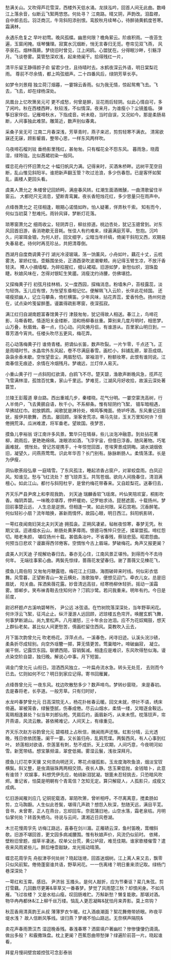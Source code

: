 <!-- { "loadSidebar": true } -->
愁满关山。又吹得芦花雪深，西楼外天低水涌。龙挟泓吟，回首人间无此曲。数峰江上落余音，似断云飞絮两悠悠。何处寻？ 江南路。晴又阴，声韵改。泪盈襟，自中郎去后。羽泛商沉，牛背斜阳添别恨。鸾胶秋月续琴心，待醉骑黄鹤度苍寒。霜满林，

永遇乐危复之
早叶初莺。晚风孤蝶。幽思何限？檐角萦云。阶痕积雨。一夜苔生遍，玉窗闲掩。瑶琴慵理。寂寞水沉烟断，悄无言春归无觅。卷帘见双飞燕， 风亭泉石。烟林薇蕨。梦绕旧时曾见，江上闲鸥。心盟犹在。分得眠沙畔，引觞浮月。飞谈卷雾。莫管愁深欢浅，起来倚阑干。拾得残红一片，

清平乐留王静得颜子俞
留君少住，且待晴时去。水鹤夜深云外语，明日棠梨花雨。 尊前不尽余情，都上鸣弦细声。二十四番风后，绿阴芳草长亭。

如梦令刘景翔
独立荷汀烟暮，一霎锦云香雨。似为我无情，惊起鸳鸯飞去。飞去，飞去，却在绿杨深处。

凤凰台上忆吹箫吴元可
更不成愁，何曾是醉，豆花雨后轻阴。似此心情自可，多了闲吟。秋在西楼西畔，秋较浅，不似情深。夜来月，为谁瘦小？尘镜羞临。 弹筝旧家伴侣，记雁啼秋水，下指成音。听未稳，当时自误，又况如今。那是柔肠易断，人间事独此难禁。雕笼近，数声别似春禽。

采桑子吴无可
江南二月春深浅，芳草青时，燕子来迟，剪剪轻寒不满衣。 清宵欲寐还无寐，顾影颦眉，整带心思，一样东风两样吹。

乌夜啼石榴刘铉
垂杨影里残红，甚匆匆。只有榴花全不怨东风。 暮雨急，晓霞湿，绿玲珑。比似茜裙初染一般同。

蝶恋花舟行怀旧萧允之
十幅归帆风力满。记得来时，买酒朱桥畔。远树平芜空目断，乱山惟见斜阳半。谁把新声翻玉管？吹过沧浪，多少伤春怨。已是客怀如絮乱，画楼人更回头看。

虞美人萧允之
朱楼曾记回娇眄，满座春风转。红潮生面酒微醺，一曲清歌留住半窗云。 大都咫尺无消息，望断青鸾翼。夜长香短烛花红，多少思量只在雨声中。

点绛唇萧允之
花径相逢，眼期心诺情如昨。怕人疑著，佯弄秋千索。 知有而今，何似当初莫？愁难托。雨铃风铎，梦断灯花落。

琐寒窗萧允之
细雨收尘，轻阴弄日，柳丝掠道。桃边杏处，犹记玉骢曾到。对东风回首旧游，香消艳歇无音耗。怅佳人有约难来，绿遍满庭芳草。 愁抱。沉吟久，问翠珥金钿，为何人好。回文细字，尘暗当年纤缟，倚阑干斜阳又西，欢期易失春易老。待何时再觅珍丛，共把清尊倒。

西湖月自度商调黄子行
湖光冷浸玻璃，荡一饷薰风，小舟如叶。藕花十丈，云梳雾洗，翠娇红怯。壶觞围坐处，正酒酉录吹波潮晕颊。尚记得玉臂生凉，不放汗香轻浃。 殢人小摘墙榴，为碎掐猩红，细认裙褶。旧游如梦，新愁似织，泪珠盈睫。秋娘风味在，怎得对银缸生笑靥。消瘦沈约诗腰，仿佛堪捻。

又探梅黄子行
初弦月挂林梢，又一度西园，探梅消息。粉墙朱户，苔枝露蕊，淡匀轻饰。玉儿应有恨，为怅望东昏相记忆。便解珮飞入云阶，长伴此花倾国。 还嗟瘦损幽人，记立马攀条，倚栏横笛。少年风味，拈花弄蕊，爱香怜色。扬州何逊在，试点染吟笺留醉墨。谩赢得疏影寒窗，夜深孤寂。

满江红归自湖南题富春馆黄子行
津鼓匆匆，犹记得故人相送。春江上，鸟啼花影，马嘶香鞚。情逐阳关金缕断，泪和杨柳春丝重。算别来几度月明时，相思梦。 山万叠，秋眉耸。春一点，归心动。问风俦月侣，有谁游从。百里家山明日到，一尊芳酒今宵共。任楼头吹尽五更风，梅花弄。

花心动落梅黄子行
谁倚青楼。把谪仙长笛，数声吹裂。一片乍零，千点还飞，正是雨晴时节。水晶帘外东风起，卷不尽满庭春雪。画栏小，斜铺乱磜，翠苔成缬。 袅袅余香未歇。空怅望音尘，两眉愁切。翠袖泪干，粉额妆寒，此恨有谁同说。江南春信无痕迹，余情在冷烟残月。梦魂远，兰灯伴人易灭。

小重山黄子行
一点斜阳红欲滴，白鸥飞不尽。楚天碧，渔歌声断晚风急，揽芦花飞雪满林湿，孤馆百忧集，家山千里远。梦难觅，江湖风月好收拾，故溪云深处著蓑笠，

兰陵王彭履道
章台路。西出重城几步，秦楼晓。花气分明。一霎空蒙洗高树，行人半倚户，飞去黄鹂自语，秋千小。不系柳条。惟有轻阴约飞絮， 钿车暗相遇，早拂拭红巾。初放鹦鹉，闻歌犹是淋铃处，唤鸣筝掩面。倚垆呼酒。东风重记旧眉妩，报伊共歌舞， 西去。屡回顾。渐客舍荒凉。嘶马先驻，玉关万里知何许？但倦拥荒泽。瓜洲难渡，将军垂老。望故国。夜梦苦，

摸鱼儿李裕翁
讶江南许多风景。繁华只在晴昼，些儿淡沲冲融意。到处拈花著柳，疏雨后，更艳艳绵绵。泼眼浓如酒，飞浮宇宙，但借日浮香。随风著物。巧笔画难就， 惆怅处。曾记苏堤携手，十年惊觉回首，苍埃霁景成阴晦。湖水湖烟依旧，凝望久，问燕燕莺莺。识此年华否？长门别有。脉脉断肠人。柔情荡漾。长是为伊瘦，

洞仙歌荼段弘章
一庭晴雪。了东风孤注，睡起浓香占窗户，对翠蛟盘雨。白凤迎风。知谁见。愁与飞红流处？ 想飞琼弄玉。共驾苍烟。欲向人间挽春住，清泪满檀心。如此江山。都付与斜阳杜宇，是曾约梅花带春来。又自趁梨花。送春归去，

齐天乐严县尹席上和李观我韵， 刘天迪
瑞麟香软飞瑶席。吟仙笑陪欢宴，桐影吹香。梅阴弄碧。一味晚凉堪荐，停杯缓劝，记罗帕求诗。琵琶遮面，十载扬州。梦回前事楚云远， 人生总是逆旅。但相逢一笑。如此何限。采石宫袍。沉香醉笔。何似轻衫小扇？流年暗换，甚新雨情怀。故园心眼，明日西江。斜阳帆影转，

一萼红夜闻南妇哭北夫刘天迪
拥孤衾。正朔风凄紧。毡帐夜惊寒，春梦无凭。秋期又误。迢递烟水云山，断肠处黄茅瘴雨。恨骢马憔悴只空还，揉翠盟孤。啼红怨切。暗老朱颜， 堪叹扬州十载。甚倡条冶叶。不省春残，蔡琰悲笳。昭君怨曲。何预当日悲欢？谩赢得西邻倦客。空惆怅今古上眉端，梦破梅花。角声又报更阑？

虞美人刘天迪
子规解劝春归去。春亦无心住，江南风景正堪怜。到得而今不去待何年。 无端往事萦心曲。两鬓先惊绿，蔷薇花发望春归。谢了蔷薇又见楝花飞，

摸鱼儿周伯阳
又匆匆月鞭露镫。梅花江上归路，海图破碎来时线。何似彩衣低舞。风雪暮，正望断青山一发云横处，浩歌独举，便想见迎门。牵衣儿女。总是旧眉妩， 阳关曲。挥洒紫薇花露。妙音清远高驻，经寒杨柳休轻折。摇动一溪霜雾。邯郸步。笑布袜青鞋去住知何许？汀鸥沙鹭。若问我重来。明年有约。今日是前度，

尉迟杯题卢古溪响碧琴所， 尹公远
冰弦语。在竹树院落深深处，当年野草闲花。何许浮云飞絮，征鸿止止。纵汗漫游人远回顾，迟琼楼五色帘开。唤醒玄鹤飞舞， 何事梦断湖山。尚九里松声。八月潮怒，三十年余台池泪。应不为花奴羯鼓，想天上群仙老矣。甚比似人间更愁苦，倩画栏留住西风。莫教吹入云去，

月下笛次韵曾允元
吹老杨花。浮萍点点。一溪春色，闲寻旧迹。认溪头浣沙碛，柔条折尽成轻别。向空外瑶簪一掷，算无情更苦。莺巢暗叶。啼破幽寂， 凝立。阑干侧，记露饮东园。联镳西陌，容销鬓减。相逢应是难识，东风吹得愁似海。谩点染空阶自碧，独归晚。解说心中事。月下短笛，

谒金门曾允元
山衔日。泪洒西风独立，一叶扁舟流水急。转头无处觅， 去则而今已去。忆则如何不忆？明日到家应记得。寄书回雁翼，

点绛唇曾允元
一夜东风。枕边吹散愁多少？数声啼鸟。梦转纱窗晓， 来是春初。去是春将老，长亭道。一般芳草。只有归时好，

水龙吟春梦曾允元
日高深院无人，杨花扑帐春云暖。回文未就，停针不语，绣床倚遍。翠被笼香，绿鬟堕腻，伤春成倦。尽云山烟水，柔情一缕，又暗逐金鞍远。 鸾珮相逢甚处？似当年刘郎仙苑。凭肩后约，画眉新巧，从来未惯。枕落钗声，帘开燕语，风流云散。甚依稀难记，人间天上，有缘重见。

齐天乐次赵方谷韵曾允元
碧梧枝上占秋信，微闻雨声还惬。虹影分晴，云光透晚，残日依依团箑。阑干一霎。又长笛归舟，乱鸦荒堞。两鬓西风，有人心事到红叶。 娇莲相对欲语，奈莲茎有刺，愁不成折。天上欢期，人间巧意，今夜明河如雪。新宽带结。想宝篆频温，翠奁低揭。雾湿云鬟，浅妆深拜月。

摸鱼儿灯花李天骥
又何须向明还灭，寒花点缀孤影。玉龙度海吹鱼浪，烟淡宝钗横鬓。斜又整，是虫滴骊珠两两相交颈。夜长人静。恁玉果低抛，金钱暗卜，此意有谁领？ 欢娱事，料想凭伊先应，帕绡新泪犹凝。银篦未忍轻挑去，只恐暗风吹烬。重记省，怕莫是明朝有个青鸾信？怎知无定。算只解窥人，人孤影只，成瘦又成病。

忆旧游闻雁刘应几
记铜驼载酒，翠陌吹箫，曾听相呼。不尽离离意，搅柔肠如剪，立马踟蹰。人生似此苍鬓，堪得几声疏？想怨入秋深，愁随天远，满目平芜。 音书，未曾寄，正人在燕台，忘却回车。奈菰蒲旧地，山空水落，霜老泉枯。月明仙掌何处？转首失栖乌。待说与云间，潇湘近日风卷湖。

木兰花慢周孚先
访梅江路远，喜春在剑川湄。正雁碛云深，鱼村笛晚，茸帽斜欹。旧游不堪回首，更文园多病减腰围。惟有秋娘声价，风流仍似前时。 依稀，壁粉旧曾题，烟草半凄迷。叹单父台荒，黄公垆寂，难觅佳期。谁家歌楼催雪？遣夜来风雨紧些儿。醉后唾壶敲缺，龙光摇动晴漪。

蝶恋花周孚先
舟舣津亭何处树？晓起珑璁，回首迷烟树。江上离人来又去，飘零只似风前絮。倦倚蓬窗谁共语，野草闲花。一一伤离绪？明日重来须记取。绿杨门巷深深处？

一萼红和玉霄。感旧。 尹济翁
玉搔头。是何人敲折，应为节秦讴？棐几朱弦。剪灯雪藕。几回数尽更筹&草草又一番春梦。梦觉了风雨楚江秋？却恨闲身。不如鸿雁。飞过妆楼？ 又是水枯山瘦。叹回肠难贮。万斛新愁？懒复能歌。那堪对酒。物华冉冉都休&江上柳千丝万缕。恼乱人更忍凝眸&犹怕月来弄影。莫上帘钩？

秋蕊香用清真韵王从叔
薄薄罗衣乍暖。红入酒痕潮面？絮花舞倦带娇眼。昨夜平堤水浅？ 故人信断风筝线。误归燕？梦魂不怕山路远。无奈棋声隔院&

卖花声春雨萧汉杰
湿逗晚香残。春浅春寒？洒窗填户著幽栏？惨惨悽悽仍滴滴。做出多般？ 和霰撒珠盘。枕上更阑？芭蕉怨曲带愁弹？绿遍阶前苔一片。晓起谁看，

拜星月慢祠壁宫姬控弦可念彭泰翁
